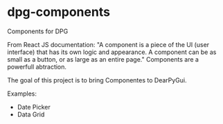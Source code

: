 # dpg-components
Components for DPG

From React JS documentation:  "A component is a piece of the UI (user interface) that has its own logic and appearance. A component can be as small as a button, or as large as an entire page." Components are a powerfull abtraction. 


The goal of this project is to bring Componentes to DearPyGui.


Examples:

- Date Picker
- Data Grid